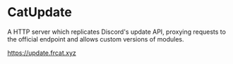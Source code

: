 # CatUpdate

A HTTP server which replicates Discord's update API, proxying requests to the official endpoint and allows custom versions of modules.

https://update.frcat.xyz